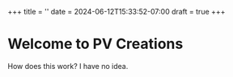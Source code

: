 +++
title = ''
date = 2024-06-12T15:33:52-07:00
draft = true
+++

# Welcome to PV Creations
How does this work? I have no idea.